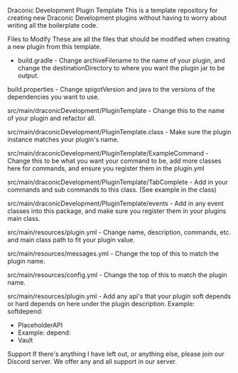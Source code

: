 Draconic Development Plugin Template
This is a template repository for creating new Draconic Development plugins without having to worry about writing all the boilerplate code.

Files to Modify
These are all the files that should be modified when creating a new plugin from this template.

- build.gradle - Change archiveFilename to the name of your plugin, and change the destinationDirectory to where you want the plugin jar to be output.

build.properties - Change spigotVersion and java to the versions of the dependencies you want to use.

src/main/draconicDevelopment/PluginTemplate - Change this to the name of your plugin and refactor all.

src/main/draconicDevelopment/PluginTemplate.class - Make sure the plugin instance matches your plugin's name.

src/main/draconicDevelopment/PluginTemplate/ExampleCommand - Change this to be what you want your command to be, add more classes here for commands, and ensure you register them in the plugin.yml

src/main/draconicDevelopment/PluginTemplate/TabComplete - Add in your commands and sub commands to this class. (See example in the class)

src/main/draconicDevelopment/PluginTemplate/events - Add in any event classes into this package, and make sure you register them in your plugins main class.

src/main/resources/plugin.yml - Change name, description, commands, etc. and main class path to fit your plugin value.

src/main/resources/messages.yml - Change the top of this to match the plugin name.

src/main/resources/config.yml - Change the top of this to match the plugin name.


src/main/resources/plugin.yml - Add any api's that your plugin soft depends or hard depends on here under the plugin description.
Example:
softdepend:
- PlaceholderAPI
- 
  Example:
depend:
- Vault

Support
If there's anything I have left out, or anything else, please join our Discord server. We offer any and all support in our server.
